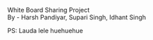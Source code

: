 White Board Sharing Project 
<br>
By - Harsh Pandiyar, Supari Singh, Idhant Singh

PS: Lauda lele huehuehue
